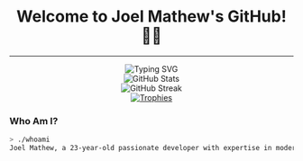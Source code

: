 <h1 align="center">Welcome to Joel Mathew's GitHub! 👨‍💻</h1>

---

<div align="center">
    <img src="https://readme-typing-svg.herokuapp.com/?font=Fira+Code&size=25&duration=3000&pause=1000&center=true&vCenter=true&width=700&lines=printf(%22Hello,+World!%22);System.out.println(%22Joel+Mathew%22);console.log(%22Creative+Developer+at+Heart%22);Hola,+Soy+Aprendiendo+Español!+🌍" alt="Typing SVG" />
</div>
<div align="center"> <img src="https://github-readme-stats.vercel.app/api?username=JoelMathewDev&show_icons=true&theme=tokyonight" alt="GitHub Stats" /> <br /> <img src="https://github-readme-streak-stats.herokuapp.com?user=JoelMathewDev&theme=tokyonight" alt="GitHub Streak" /> </div>

<div align="center"> <a href="https://github.com/JoelMathewDev"><img src="https://github-profile-trophy.vercel.app/?username=JoelMathewDev&theme=radical&margin-w=15&margin-h=15&row=1&column=6" alt="Trophies" /></a> </div>

### Who Am I?

```bash
> ./whoami
Joel Mathew, a 23-year-old passionate developer with expertise in modern web technologies, a love for design, and a hunger for learning.
